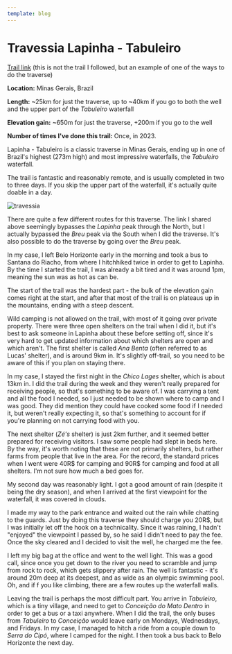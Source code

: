 ```yaml
---
template: blog
---
```


# Travessia Lapinha - Tabuleiro

[Trail link](https://www.alltrails.com/explore/trail/brazil/minas-gerais/trilha-lapinha-tabuleiro-poco) (this is not the trail I followed, but an example of one of the ways to do the traverse)

**Location:** Minas Gerais, Brazil

**Length:** ~25km for just the traverse, up to ~40km if you go to both the well and the upper part of the _Tabuleiro_ waterfall

**Elevation gain:** ~650m for just the traverse, +200m if you go to the well

**Number of times I've done this trail:** Once, in 2023.

Lapinha - Tabuleiro is a classic traverse in Minas Gerais, ending up in one of Brazil's highest (273m high) and most impressive waterfalls, the _Tabuleiro_ waterfall.

The trail is fantastic and reasonably remote, and is usually completed in two to three days. If you skip the upper part of the waterfall, it's actually quite doable in a day.

![travessia](../img/brazil/7.png)

There are quite a few different routes for this traverse. The link I shared above seemingly bypasses the _Lapinha_ peak through the North, but I actually bypassed the _Breu_ peak via the South when I did the traverse. It's also possible to do the traverse by going over the _Breu_ peak.

In my case, I left Belo Horizonte early in the morning and took a bus to Santana do Riacho, from where I hitchhiked twice in order to get to Lapinha. By the time I started the trail, I was already a bit tired and it was around 1pm, meaning the sun was as hot as can be. 

The start of the trail was the hardest part - the bulk of the elevation gain comes right at the start, and after that most of the trail is on plateaus up in the mountains, ending with a steep descent.

Wild camping is not allowed on the trail, with most of it going over private property. There were three open shelters on the trail when I did it, but it's best to ask someone in Lapinha about these before setting off, since it's very hard to get updated information about which shelters are open and which aren't. The first shelter is called _Ana Benta_ (often referred to as Lucas' shelter), and is around 9km in. It's slightly off-trail, so you need to be aware of this if you plan on staying there.

In my case, I stayed the first night in the _Chico Lages_ shelter, which is about 13km in. I did the trail during the week and they weren't really prepared for receiving people, so that's something to be aware of. I was carrying a tent and all the food I needed, so I just needed to be shown where to camp and I was good. They did mention they could have cooked some food if I needed it, but weren't really expecting it, so that's something to account for if you're planning on not carrying food with you.

The next shelter (_Zé's_ shelter) is just 2km further, and it seemed better prepared for receiving visitors. I saw some people had slept in beds here. By the way, it's worth noting that these are not primarily shelters, but rather farms from people that live in the area. For the record, the standard prices when I went were 40R$ for camping and 90R$ for camping and food at all shelters. I'm not sure how much a bed goes for.

My second day was reasonably light. I got a good amount of rain (despite it being the dry season), and when I arrived at the first viewpoint for the waterfall, it was covered in clouds. 

I made my way to the park entrance and waited out the rain while chatting to the guards. Just by doing this traverse they should charge you 20R$, but I was initially let off the hook on a technicality. Since it was raining, I hadn't "enjoyed" the viewpoint I passed by, so he said I didn't need to pay the fee. Once the sky cleared and I decided to visit the well, he charged me the fee.

I left my big bag at the office and went to the well light. This was a good call, since once you get down to the river you need to scramble and jump from rock to rock, which gets slippery after rain. The well is fantastic - it's around 20m deep at its deepest, and as wide as an olympic swimming pool. Oh, and if f you like climbing, there are a few routes up the waterfall walls.

Leaving the trail is perhaps the most difficult part. You arrive in _Tabuleiro_, which is a tiny village, and need to get to _Conceição do Mato Dentro_ in order to get a bus or a taxi anywhere. When I did the trail, the only buses from _Tabuleiro_ to _Conceição_ would leave early on Mondays, Wednesdays, and Fridays. In my case, I managed to hitch a ride from a couple down to _Serra do Cipó_, where I camped for the night. I then took a bus back to Belo Horizonte the next day.